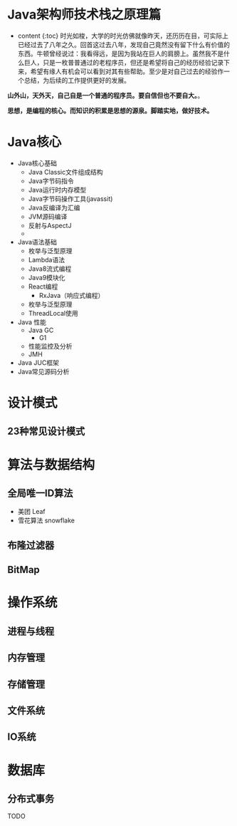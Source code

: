 

<h1>Java架构师技术栈之原理篇</h1>

* content
{:toc}
​	时光如梭，大学的时光仿佛就像昨天，还历历在目，可实际上已经过去了八年之久。回首这过去八年，发现自己竟然没有留下什么有价值的东西。牛顿曾经说过：我看得远，是因为我站在巨人的肩膀上。虽然我不是什么巨人，只是一枚普普通过的老程序员，但还是希望将自己的经历经验记录下来，希望有缘人有机会可以看到对其有些帮助。至少是对自己过去的经验作一个总结，为后续的工作提供更好的发展。

**山外山，天外天，自己自是一个普通的程序员。要自信但也不要自大。**。

**思想，是编程的核心。而知识的积累是思想的源泉。脚踏实地，做好技术。**



# **Java核心**

- Java核心基础
  - Java Classic文件组成结构
  - Java字节码指令
  - Java运行时内存模型
  - Java字节码操作工具(javassit)
  - Java反编译为汇编
  - JVM源码编译
  - 反射与AspectJ
  - 
- Java语法基础
  - 枚举与泛型原理
  - Lambda语法
  - Java8流式编程
  - Java9模块化
  - React编程
    - RxJava（响应式编程）
  - 枚举与泛型原理
  - ThreadLocal使用
- Java 性能
  - Java GC
    - G1
  - 性能监控及分析
  - JMH
- Java JUC框架
- Java常见源码分析

# 设计模式

## 23种常见设计模式

# 算法与数据结构

## 全局唯一ID算法

- 美团 Leaf
- 雪花算法 snowflake

## 布隆过滤器

## BitMap

# 操作系统

## 进程与线程

## 内存管理

## 存储管理

## 文件系统

## IO系统

# 数据库

## 分布式事务

TODO


